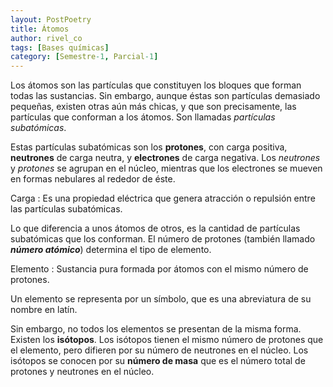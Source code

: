 ```yaml
---
layout: PostPoetry
title: Átomos
author: rivel_co
tags: [Bases químicas]
category: [Semestre-1, Parcial-1]
---
```


Los átomos son las partículas que constituyen los bloques que forman todas las sustancias. Sin embargo, aunque éstas son partículas demasiado pequeñas, existen otras aún más chicas, y que son precisamente, las partículas que conforman a los átomos. Son llamadas *partículas subatómicas*.

Estas partículas subatómicas son los **protones**, con carga positiva, **neutrones** de carga neutra, y **electrones** de carga negativa. Los *neutrones* y *protones* se agrupan en el núcleo, mientras que los electrones se mueven en formas nebulares al rededor de éste.

Carga
 : Es una propiedad eléctrica que genera atracción o repulsión entre las partículas subatómicas.

Lo que diferencia a unos átomos de otros, es la cantidad de partículas subatómicas que los conforman. El número de protones (también llamado ***número atómico***) determina el tipo de elemento. 

Elemento
 : Sustancia pura formada por átomos con el mismo número de protones.

Un elemento se representa por un símbolo, que es una abreviatura de su nombre en latín.

Sin embargo, no todos los elementos se presentan de la misma forma. Existen los **isótopos**. Los isótopos tienen el mismo número de protones que el elemento, pero difieren por su número de neutrones en el núcleo. Los isótopos se conocen por su **número de masa** que es el número total de protones y neutrones en el núcleo.